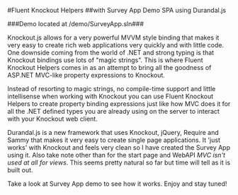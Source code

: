 #Fluent Knockout Helpers
##with Survey App Demo SPA using Durandal.js

###Demo located at /demo/SurveyApp.sln###

Knockout.js allows for a very powerful MVVM style binding that makes it very easy to create rich web applications very quickly and with little code. One downside coming from the world of .NET and strong typing is that Knockout bindings use lots of "magic strings". This is where Fluent Knockout Helpers comes in as an attempt to bring all the goodness of ASP.NET MVC-like property expressions to Knockout.

Instead of resorting to magic strings, no compile-time support and little intellisense when working with Knockout you can use Fluent Knockout Helpers to create property binding expressions just like how MVC does it for all the .NET defined types you are already using on the server to interact with your Knockout web client.

Durandal.js is a new framework that uses Knockout, jQuery, Require and Sammy that makes it very easy to create single page applications. It 'just works' with Knockout and feels very clean so I have created the Survey App using it. Also take note other than for the start page and WebAPI *MVC isn't used at all for views*. This seems pretty natural so far but time will tell as it is built out.

Take a look at Survey App demo to see how it works. Enjoy and stay tuned!
